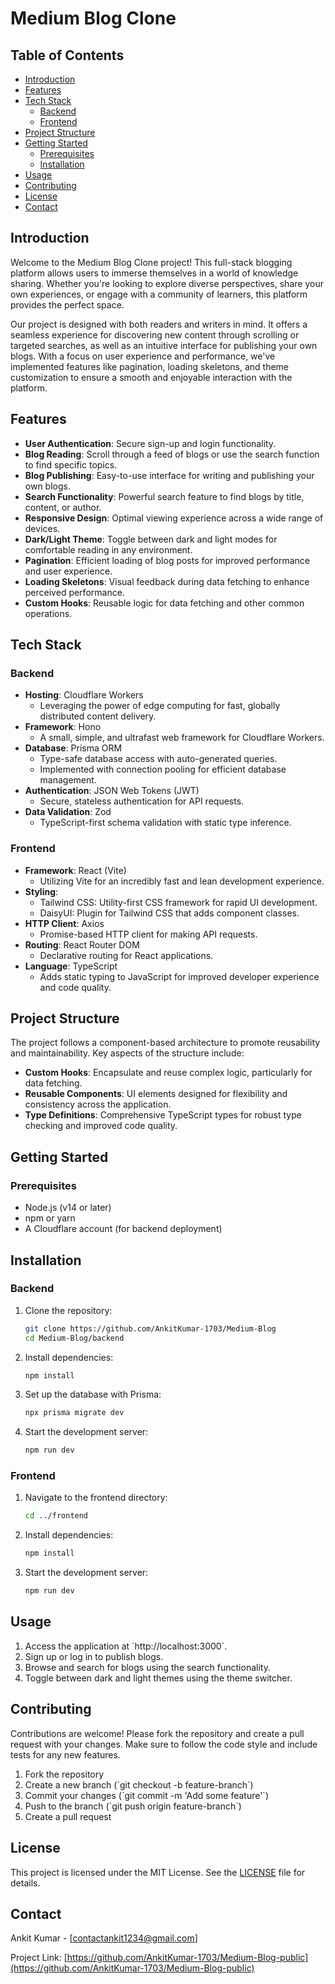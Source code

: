 # Medium Blog Clone

## Table of Contents
- [Introduction](#introduction)
- [Features](#features)
- [Tech Stack](#tech-stack)
  - [Backend](#backend)
  - [Frontend](#frontend)
- [Project Structure](#project-structure)
- [Getting Started](#getting-started)
  - [Prerequisites](#prerequisites)
  - [Installation](#installation)
- [Usage](#usage)
- [Contributing](#contributing)
- [License](#license)
- [Contact](#contact)

## Introduction

Welcome to the Medium Blog Clone project! This full-stack blogging platform allows users to immerse themselves in a world of knowledge sharing. Whether you're looking to explore diverse perspectives, share your own experiences, or engage with a community of learners, this platform provides the perfect space.

Our project is designed with both readers and writers in mind. It offers a seamless experience for discovering new content through scrolling or targeted searches, as well as an intuitive interface for publishing your own blogs. With a focus on user experience and performance, we've implemented features like pagination, loading skeletons, and theme customization to ensure a smooth and enjoyable interaction with the platform.

## Features

- **User Authentication**: Secure sign-up and login functionality.
- **Blog Reading**: Scroll through a feed of blogs or use the search function to find specific topics.
- **Blog Publishing**: Easy-to-use interface for writing and publishing your own blogs.
- **Search Functionality**: Powerful search feature to find blogs by title, content, or author.
- **Responsive Design**: Optimal viewing experience across a wide range of devices.
- **Dark/Light Theme**: Toggle between dark and light modes for comfortable reading in any environment.
- **Pagination**: Efficient loading of blog posts for improved performance and user experience.
- **Loading Skeletons**: Visual feedback during data fetching to enhance perceived performance.
- **Custom Hooks**: Reusable logic for data fetching and other common operations.

## Tech Stack

### Backend

- **Hosting**: Cloudflare Workers
  - Leveraging the power of edge computing for fast, globally distributed content delivery.
- **Framework**: Hono
  - A small, simple, and ultrafast web framework for Cloudflare Workers.
- **Database**: Prisma ORM
  - Type-safe database access with auto-generated queries.
  - Implemented with connection pooling for efficient database management.
- **Authentication**: JSON Web Tokens (JWT)
  - Secure, stateless authentication for API requests.
- **Data Validation**: Zod
  - TypeScript-first schema validation with static type inference.

### Frontend

- **Framework**: React (Vite)
  - Utilizing Vite for an incredibly fast and lean development experience.
- **Styling**: 
  - Tailwind CSS: Utility-first CSS framework for rapid UI development.
  - DaisyUI: Plugin for Tailwind CSS that adds component classes.
- **HTTP Client**: Axios
  - Promise-based HTTP client for making API requests.
- **Routing**: React Router DOM
  - Declarative routing for React applications.
- **Language**: TypeScript
  - Adds static typing to JavaScript for improved developer experience and code quality.

## Project Structure

The project follows a component-based architecture to promote reusability and maintainability. Key aspects of the structure include:

- **Custom Hooks**: Encapsulate and reuse complex logic, particularly for data fetching.
- **Reusable Components**: UI elements designed for flexibility and consistency across the application.
- **Type Definitions**: Comprehensive TypeScript types for robust type checking and improved code quality.

## Getting Started

### Prerequisites

- Node.js (v14 or later)
- npm or yarn
- A Cloudflare account (for backend deployment)

## Installation
### Backend
1. Clone the repository:
   ```bash
   git clone https://github.com/AnkitKumar-1703/Medium-Blog
   cd Medium-Blog/backend
   ```

2. Install dependencies:
   ```bash
   npm install
   ```

3. Set up the database with Prisma:
   ```bash
   npx prisma migrate dev
   ```

4. Start the development server:
   ```bash
   npm run dev
   ```
### Frontend
1. Navigate to the frontend directory:
   ```bash
   cd ../frontend
   ```

2. Install dependencies:
   ```bash
   npm install
   ```

3. Start the development server:
   ```bash
   npm run dev
   ```
## Usage

1. Access the application at \`http://localhost:3000\`.
2. Sign up or log in to publish blogs.
3. Browse and search for blogs using the search functionality.
4. Toggle between dark and light themes using the theme switcher.

## Contributing

Contributions are welcome! Please fork the repository and create a pull request with your changes. Make sure to follow the code style and include tests for any new features.

1. Fork the repository
2. Create a new branch (\`git checkout -b feature-branch\`)
3. Commit your changes (\`git commit -m 'Add some feature'\`)
4. Push to the branch (\`git push origin feature-branch\`)
5. Create a pull request

## License

This project is licensed under the MIT License. See the [LICENSE](LICENSE) file for details.

## Contact

Ankit Kumar - [contactankit1234@gmail.com]

Project Link: [https://github.com/AnkitKumar-1703/Medium-Blog-public](https://github.com/AnkitKumar-1703/Medium-Blog-public)


